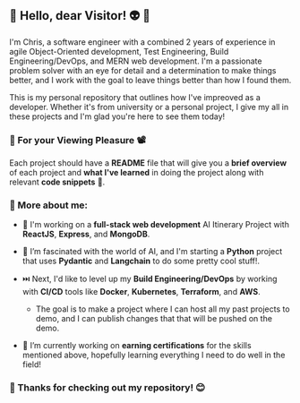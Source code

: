 ## :milky_way: Hello, dear Visitor! :alien: :wave:	##
I'm Chris, a software engineer with a combined 2 years of experience in agile Object-Oriented development, Test Engineering, Build Engineering/DevOps, and MERN web development. I'm a passionate problem solver with an eye for detail and a determination to make things better, and I work with the goal to leave things better than how I found them.

This is my personal repository that outlines how I've impreoved as a developer. Whether it's from university or a personal project, I give my all in these projects and I'm glad you're here to see them today!
### :popcorn: For your Viewing Pleasure :film_projector:
Each project should have a **README** file that will give you a **brief overview** of each project and **what I've learned** in doing the project along with relevant **code snippets** :page_facing_up:.

### :paperclip: More about me: 
- :hammer: I'm working on a **full-stack web development** AI Itinerary Project with **ReactJS**, **Express**, and **MongoDB**.

- 🤖 I’m fascinated with the world of AI, and I'm starting a **Python** project that uses **Pydantic** and **Langchain** to do some pretty cool stuff!.

- ⏭️ Next, I'd like to level up my **Build Engineering/DevOps** by working with **CI/CD** tools like **Docker**, **Kubernetes**, **Terraform**, and **AWS**.
  - The goal is to make a project where I can host all my past projects to demo, and I can publish changes that that will be pushed on the demo.

- :scroll: I’m currently working on **earning certifications** for the skills mentioned above, hopefully learning everything I need to do well in the field!

### :star2: Thanks for checking out my repository! :blush:
<!--
**chris-46/chris-46** is a ✨ _special_ ✨ repository because its `README.md` (this file) appears on your GitHub profile.


